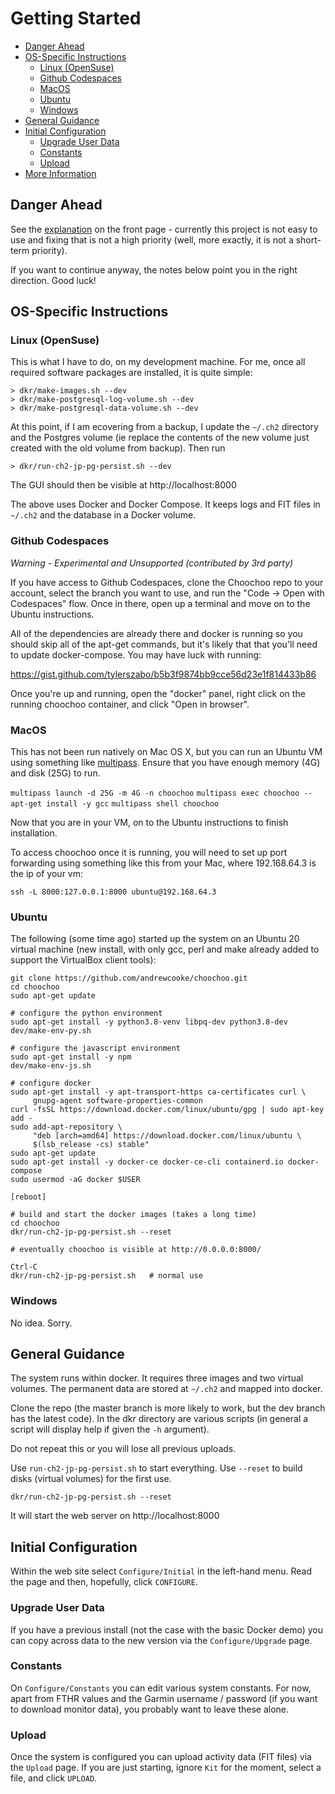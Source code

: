 
# Getting Started

* [Danger Ahead](#danger-ahead)
* [OS-Specific Instructions](#os-specific-instructions)
  * [Linux (OpenSuse)](#linux-opensuse)
  * [Github Codespaces](#github-codespaces)
  * [MacOS](#macos)
  * [Ubuntu](#ubuntu)
  * [Windows](#windows)
* [General Guidance](#general-guidance)
* [Initial Configuration](#initial-configuration)
  * [Upgrade User Data](#upgrade-user-data)
  * [Constants](#constants)
  * [Upload](#upload)
* [More Information](#more-information)

## Danger Ahead

See the [explanation](https://github.com/andrewcooke/choochoo) on the front
page - currently this project is not easy to use and fixing that is not a high
priority (well, more exactly, it is not a short-term priority).

If you want to continue anyway, the notes below point you in the right
direction. Good luck!

## OS-Specific Instructions

### Linux (OpenSuse)

This is what I have to do, on my development machine.  For me, once all
required software packages are installed, it is quite simple:

    > dkr/make-images.sh --dev
    > dkr/make-postgresql-log-volume.sh --dev
    > dkr/make-postgresql-data-volume.sh --dev

At this point, if I am ecovering from a backup, I update the `~/.ch2`
directory and the Postgres volume (ie replace the contents of the new volume
just created with the old volume from backup).  Then run

    > dkr/run-ch2-jp-pg-persist.sh --dev

The GUI should then be visible at http://localhost:8000

The above uses Docker and Docker Compose.  It keeps logs and FIT files in
`~/.ch2` and the database in a Docker volume.

### Github Codespaces

*Warning - Experimental and Unsupported (contributed by 3rd party)*

If you have access to Github Codespaces, clone the Choochoo repo to your
account, select the branch you want to use, and run the "Code -> Open with
Codespaces" flow.  Once in there, open up a terminal and move on to the Ubuntu
instructions.

All of the dependencies are already there and docker is running so you should
skip all of the apt-get commands, but it's likely that that you'll need to
update docker-compose. You may have luck with running:

https://gist.github.com/tylerszabo/b5b3f9874bb9cce56d23e1f814433b86

Once you're up and running, open the "docker" panel, right click on the
running choochoo container, and click "Open in browser".

### MacOS

This has not been run natively on Mac OS X, but you can run an Ubuntu VM using
something like [multipass](http://multipass.run). Ensure that you have enough 
memory (4G) and disk (25G) to run.

`multipass launch -d 25G -m 4G -n choochoo`
`multipass exec choochoo -- apt-get install -y gcc`
`multipass shell choochoo`

Now that you are in your VM, on to the Ubuntu instructions to finish
installation.

To access choochoo once it is running, you will need to set up port forwarding
using something like this from your Mac, where 192.168.64.3 is the ip of your
vm:

`ssh -L 8000:127.0.0.1:8000 ubuntu@192.168.64.3`

### Ubuntu

The following (some time ago) started up the system on an Ubuntu 20 virtual
machine (new install, with only gcc, perl and make already added to support
the VirtualBox client tools):

```
git clone https://github.com/andrewcooke/choochoo.git
cd choochoo
sudo apt-get update

# configure the python environment
sudo apt-get install -y python3.8-venv libpq-dev python3.8-dev
dev/make-env-py.sh

# configure the javascript environment
sudo apt-get install -y npm
dev/make-env-js.sh

# configure docker
sudo apt-get install -y apt-transport-https ca-certificates curl \
     gnupg-agent software-properties-common
curl -fsSL https://download.docker.com/linux/ubuntu/gpg | sudo apt-key add -
sudo add-apt-repository \
     "deb [arch=amd64] https://download.docker.com/linux/ubuntu \
     $(lsb_release -cs) stable"
sudo apt-get update
sudo apt-get install -y docker-ce docker-ce-cli containerd.io docker-compose
sudo usermod -aG docker $USER

[reboot]

# build and start the docker images (takes a long time)
cd choochoo
dkr/run-ch2-jp-pg-persist.sh --reset

# eventually choochoo is visible at http://0.0.0.0:8000/

Ctrl-C
dkr/run-ch2-jp-pg-persist.sh   # normal use
```

### Windows

No idea.  Sorry.

## General Guidance

The system runs within docker.  It requires three images and two virtual
volumes.  The permanent data are stored at `~/.ch2` and mapped into docker.

Clone the repo (the master branch is more likely to work, but the dev branch
has the latest code).  In the dkr directory are various scripts (in general a
script will display help if given the `-h` argument).

Do not repeat this or you will lose all previous uploads.

Use `run-ch2-jp-pg-persist.sh` to start everything.  Use `--reset` to
build disks (virtual volumes) for the first use.

    dkr/run-ch2-jp-pg-persist.sh --reset

It will start the web server on http://localhost:8000

## Initial Configuration

Within the web site select `Configure/Initial` in the left-hand menu.
Read the page and then, hopefully, click `CONFIGURE`.

### Upgrade User Data

If you have a previous install (not the case with the basic Docker
demo) you can copy across data to the new version via the
`Configure/Upgrade` page.

### Constants

On `Configure/Constants` you can edit various system constants.  For
now, apart from FTHR values and the Garmin username / password (if you
want to download monitor data), you probably want to leave these
alone.

### Upload

Once the system is configured you can upload activity data (FIT files)
via the `Upload` page.  If you are just starting, ignore `Kit` for the
moment, select a file, and click `UPLOAD`.

